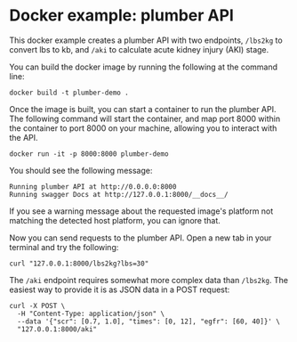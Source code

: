 # Docker example: plumber API

This docker example creates a plumber API with two endpoints, `/lbs2kg` to
convert lbs to kb, and `/aki` to calculate acute kidney injury (AKI) stage.

You can build the docker image by running the following at the command line:

```
docker build -t plumber-demo .
```

Once the image is built, you can start a container to run the plumber API. The
following command will start the container, and map port 8000 within the
container to port 8000 on your machine, allowing you to interact with the API.

```
docker run -it -p 8000:8000 plumber-demo
```

You should see the following message:

```
Running plumber API at http://0.0.0.0:8000
Running swagger Docs at http://127.0.0.1:8000/__docs__/
```

If you see a warning message about the requested image's platform not matching
the detected host platform, you can ignore that.

Now you can send requests to the plumber API. Open a new tab in your terminal
and try the following:

```
curl "127.0.0.1:8000/lbs2kg?lbs=30"
```

The `/aki` endpoint requires somewhat more complex data than `/lbs2kg`. The
easiest way to provide it is as JSON data in a POST request:

```
curl -X POST \
  -H "Content-Type: application/json" \
  --data '{"scr": [0.7, 1.0], "times": [0, 12], "egfr": [60, 40]}' \
  "127.0.0.1:8000/aki" 
```
